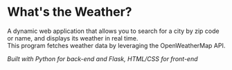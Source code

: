 # What's the Weather?

<p> A dynamic web application that allows you to search for a city by zip code or name, and displays its weather in real time. <br>
    This program fetches weather data by leveraging the OpenWeatherMap API. </p>
<i> Built with Python for back-end and Flask, HTML/CSS for front-end </i>
